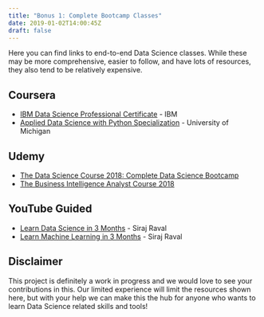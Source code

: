 ```yaml
---
title: "Bonus 1: Complete Bootcamp Classes"
date: 2019-01-02T14:00:45Z
draft: false
---
```


Here you can find links to end-to-end Data Science classes. While these may be more comprehensive, easier to follow, and have lots of resources, they also tend to be relatively expensive.

## Coursera
- [IBM Data Science Professional Certificate](https://www.coursera.org/specializations/ibm-data-science-professional-certificate) - IBM
- [Applied Data Science with Python Specialization](https://www.coursera.org/specializations/data-science-python) - University of Michigan

## Udemy
- [The Data Science Course 2018: Complete Data Science Bootcamp](https://www.udemy.com/the-data-science-course-complete-data-science-bootcamp/)  
- [The Business Intelligence Analyst Course 2018](https://www.udemy.com/the-business-intelligence-analyst-course-2018/?fbclid=IwAR0yILoZrHoIGpaUAtEFQUt8WKztIivfNC_1fgs24F_SeNldizkEeumBwnQ)

## YouTube Guided
- [Learn Data Science in 3 Months](https://www.youtube.com/watch?v=9rDhY1P3YLA) - Siraj Raval
- [Learn Machine Learning in 3 Months](https://www.youtube.com/watch?v=Cr6VqTRO1v0&t=91s) - Siraj Raval

## Disclaimer

This project is definitely a work in progress and we would love to see your contributions in this. Our limited experience will limit the resources shown here, but with your help we can make this the hub for anyone who wants to learn Data Science related skills and tools!
